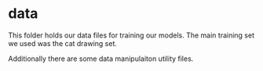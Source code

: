 # data

This folder holds our data files for training our models.  The main training set we used was the cat drawing set.

Additionally there are some data manipulaiton utility files.
